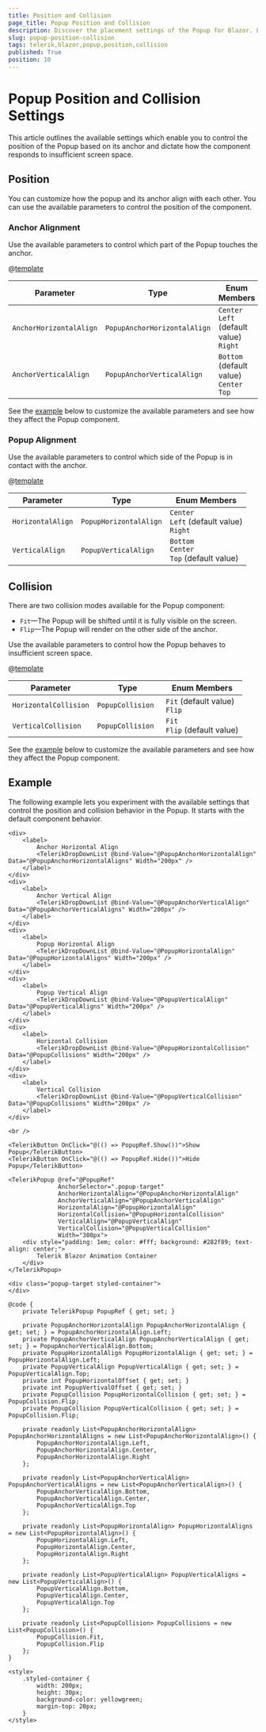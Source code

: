 ```yaml
---
title: Position and Collision
page_title: Popup Position and Collision
description: Discover the placement settings of the Popup for Blazor. Learn how to configure the Popup position and handle collisions.
slug: popup-position-collision
tags: telerik,blazor,popup,position,collision
published: True
position: 10
---
```


# Popup Position and Collision Settings

This article outlines the available settings which enable you to control the position of the Popup based on its anchor and dictate how the component responds to insufficient screen space.

## Position

You can customize how the popup and its anchor align with each other. You can use the available parameters to control the position of the component.

### Anchor Alignment

Use the available parameters to control which part of the Popup touches the anchor.

@[template](/_contentTemplates/common/parameters-table-styles.md#table-layout)

| Parameter | Type | Enum Members |
| ----------- | ----------- | ----------- |
| `AnchorHorizontalAlign` | `PopupAnchorHorizontalAlign` | `Center` <br /> `Left` (default value) <br /> `Right` |
| `AnchorVerticalAlign` | `PopupAnchorVerticalAlign` | `Bottom` (default value) <br /> `Center` <br /> `Top` |

See the [example](#example) below to customize the available parameters and see how they affect the Popup component.

### Popup Alignment

Use the available parameters to control which side of the Popup is in contact with the anchor.

@[template](/_contentTemplates/common/parameters-table-styles.md#table-layout)

| Parameter | Type | Enum Members |
| ----------- | ----------- | ----------- |
| `HorizontalAlign` | `PopupHorizontalAlign` | `Center` <br /> `Left` (default value) <br /> `Right` |
| `VerticalAlign` | `PopupVerticalAlign` | `Bottom` <br /> `Center` <br /> `Top` (default value) |

## Collision

There are two collision modes available for the Popup component:

* `Fit`&mdash;The Popup will be shifted until it is fully visible on the screen.
* `Flip`&mdash;The Popup will render on the other side of the anchor.

Use the available parameters to control how the Popup behaves to insufficient screen space.

@[template](/_contentTemplates/common/parameters-table-styles.md#table-layout)

| Parameter | Type | Enum Members |
| ----------- | ----------- | ----------- |
| `HorizontalCollision` | `PopupCollision ` | `Fit` (default value) <br /> `Flip`  |
| `VerticalCollision` | `PopupCollision ` | `Fit` <br /> `Flip` (default value) |

See the [example](#example) below to customize the available parameters and see how they affect the Popup component.

## Example

The following example lets you experiment with the available settings that control the position and collision behavior in the Popup. It starts with the default component behavior.

````CSHTML
<div>
    <label>
        Anchor Horizontal Align
        <TelerikDropDownList @bind-Value="@PopupAnchorHorizontalAlign" Data="@PopupAnchorHorizontalAligns" Width="200px" />
    </label>
</div>
<div>
    <label>
        Anchor Vertical Align
        <TelerikDropDownList @bind-Value="@PopupAnchorVerticalAlign" Data="@PopupAnchorVerticalAligns" Width="200px" />
    </label>
</div>
<div>
    <label>
        Popup Horizontal Align
        <TelerikDropDownList @bind-Value="@PopupHorizontalAlign" Data="@PopupHorizontalAligns" Width="200px" />
    </label>
</div>
<div>
    <label>
        Popup Vertical Align
        <TelerikDropDownList @bind-Value="@PopupVerticalAlign" Data="@PopupVerticalAligns" Width="200px" />
    </label>
</div>
<div>
    <label>
        Horizontal Collision
        <TelerikDropDownList @bind-Value="@PopupHorizontalCollision" Data="@PopupCollisions" Width="200px" />
    </label>
</div>
<div>
    <label>
        Vertical Collision
        <TelerikDropDownList @bind-Value="@PopupVerticalCollision" Data="@PopupCollisions" Width="200px" />
    </label>
</div>

<br />

<TelerikButton OnClick="@(() => PopupRef.Show())">Show Popup</TelerikButton>
<TelerikButton OnClick="@(() => PopupRef.Hide())">Hide Popup</TelerikButton>

<TelerikPopup @ref="@PopupRef"
              AnchorSelector=".popup-target"
              AnchorHorizontalAlign="@PopupAnchorHorizontalAlign"
              AnchorVerticalAlign="@PopupAnchorVerticalAlign"
              HorizontalAlign="@PopupHorizontalAlign"
              HorizontalCollision="@PopupHorizontalCollision"
              VerticalAlign="@PopupVerticalAlign"
              VerticalCollision="@PopupVerticalCollision"
              Width="300px">
    <div style="padding: 1em; color: #fff; background: #282f89; text-align: center;">
        Telerik Blazor Animation Container
    </div>
</TelerikPopup>

<div class="popup-target styled-container">
</div>

@code {
    private TelerikPopup PopupRef { get; set; }

    private PopupAnchorHorizontalAlign PopupAnchorHorizontalAlign { get; set; } = PopupAnchorHorizontalAlign.Left;
    private PopupAnchorVerticalAlign PopupAnchorVerticalAlign { get; set; } = PopupAnchorVerticalAlign.Bottom;
    private PopupHorizontalAlign PopupHorizontalAlign { get; set; } = PopupHorizontalAlign.Left;
    private PopupVerticalAlign PopupVerticalAlign { get; set; } = PopupVerticalAlign.Top;
    private int PopupHorizontalOffset { get; set; }
    private int PopupVertivalOffset { get; set; }
    private PopupCollision PopupHorizontalCollision { get; set; } = PopupCollision.Flip;
    private PopupCollision PopupVerticalCollision { get; set; } = PopupCollision.Flip;

    private readonly List<PopupAnchorHorizontalAlign> PopupAnchorHorizontalAligns = new List<PopupAnchorHorizontalAlign>() {
        PopupAnchorHorizontalAlign.Left,
        PopupAnchorHorizontalAlign.Center,
        PopupAnchorHorizontalAlign.Right
    };

    private readonly List<PopupAnchorVerticalAlign> PopupAnchorVerticalAligns = new List<PopupAnchorVerticalAlign>() {
        PopupAnchorVerticalAlign.Bottom,
        PopupAnchorVerticalAlign.Center,
        PopupAnchorVerticalAlign.Top
    };

    private readonly List<PopupHorizontalAlign> PopupHorizontalAligns = new List<PopupHorizontalAlign>() {
        PopupHorizontalAlign.Left,
        PopupHorizontalAlign.Center,
        PopupHorizontalAlign.Right
    };

    private readonly List<PopupVerticalAlign> PopupVerticalAligns = new List<PopupVerticalAlign>() {
        PopupVerticalAlign.Bottom,
        PopupVerticalAlign.Center,
        PopupVerticalAlign.Top
    };

    private readonly List<PopupCollision> PopupCollisions = new List<PopupCollision>() {
        PopupCollision.Fit,
        PopupCollision.Flip
    };
}

<style>
    .styled-container {
        width: 200px;
        height: 30px;
        background-color: yellowgreen;
        margin-top: 20px;
    }
</style>
````